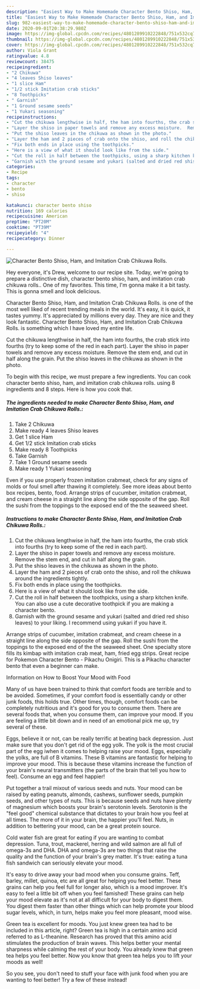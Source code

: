 ```yaml
---
description: "Easiest Way to Make Homemade Character Bento Shiso, Ham, and Imitation Crab Chikuwa Rolls."
title: "Easiest Way to Make Homemade Character Bento Shiso, Ham, and Imitation Crab Chikuwa Rolls."
slug: 982-easiest-way-to-make-homemade-character-bento-shiso-ham-and-imitation-crab-chikuwa-rolls
date: 2020-09-01T20:38:29.980Z
image: https://img-global.cpcdn.com/recipes/4801289910222848/751x532cq70/character-bento-shiso-ham-and-imitation-crab-chikuwa-rolls-recipe-main-photo.jpg
thumbnail: https://img-global.cpcdn.com/recipes/4801289910222848/751x532cq70/character-bento-shiso-ham-and-imitation-crab-chikuwa-rolls-recipe-main-photo.jpg
cover: https://img-global.cpcdn.com/recipes/4801289910222848/751x532cq70/character-bento-shiso-ham-and-imitation-crab-chikuwa-rolls-recipe-main-photo.jpg
author: Viola Grant
ratingvalue: 4.8
reviewcount: 38475
recipeingredient:
- "2 Chikuwa"
- "4 leaves Shiso leaves"
- "1 slice Ham"
- "1/2 stick Imitation crab sticks"
- "8 Toothpicks"
- " Garnish"
- "1 Ground sesame seeds"
- "1 Yukari seasoning"
recipeinstructions:
- "Cut the chikuwa lengthwise in half, the ham into fourths, the crab stick into fourths (try to keep some of the red in each part)."
- "Layer the shiso in paper towels and remove any excess moisture.  Remove the stem end, and cut in half along the grain."
- "Put the shiso leaves in the chikuwa as shown in the photo."
- "Layer the ham and 2 pieces of crab onto the shiso, and roll the chikuwa around the ingredients tightly."
- "Fix both ends in place using the toothpicks."
- "Here is a view of what it should look like from the side."
- "Cut the roll in half between the toothpicks, using a sharp kitchen knife.  You can also use a cute decorative toothpick if you are making a character bento."
- "Garnish with the ground sesame and yukari (salted and dried red shiso leaves) to your liking. I recommend using yukari if you have it."
categories:
- Recipe
tags:
- character
- bento
- shiso

katakunci: character bento shiso 
nutrition: 169 calories
recipecuisine: American
preptime: "PT20M"
cooktime: "PT39M"
recipeyield: "4"
recipecategory: Dinner

---
```



![Character Bento Shiso, Ham, and Imitation Crab Chikuwa Rolls.](https://img-global.cpcdn.com/recipes/4801289910222848/751x532cq70/character-bento-shiso-ham-and-imitation-crab-chikuwa-rolls-recipe-main-photo.jpg)

Hey everyone, it's Drew, welcome to our recipe site. Today, we're going to prepare a distinctive dish, character bento shiso, ham, and imitation crab chikuwa rolls.. One of my favorites. This time, I'm gonna make it a bit tasty. This is gonna smell and look delicious.

Character Bento Shiso, Ham, and Imitation Crab Chikuwa Rolls. is one of the most well liked of recent trending meals in the world. It's easy, it is quick, it tastes yummy. It's appreciated by millions every day. They are nice and they look fantastic. Character Bento Shiso, Ham, and Imitation Crab Chikuwa Rolls. is something which I have loved my entire life.

Cut the chikuwa lengthwise in half, the ham into fourths, the crab stick into fourths (try to keep some of the red in each part). Layer the shiso in paper towels and remove any excess moisture. Remove the stem end, and cut in half along the grain. Put the shiso leaves in the chikuwa as shown in the photo.


To begin with this recipe, we must prepare a few ingredients. You can cook character bento shiso, ham, and imitation crab chikuwa rolls. using 8 ingredients and 8 steps. Here is how you cook that.

<!--inarticleads1-->

##### The ingredients needed to make Character Bento Shiso, Ham, and Imitation Crab Chikuwa Rolls.:

1. Take 2 Chikuwa
1. Make ready 4 leaves Shiso leaves
1. Get 1 slice Ham
1. Get 1/2 stick Imitation crab sticks
1. Make ready 8 Toothpicks
1. Take  Garnish
1. Take 1 Ground sesame seeds
1. Make ready 1 Yukari seasoning


Even if you use properly frozen imitation crabmeat, check for any signs of molds or foul smell after thawing it completely. See more ideas about bento box recipes, bento, food. Arrange strips of cucumber, imitation crabmeat, and cream cheese in a straight line along the side opposite of the gap. Roll the sushi from the toppings to the exposed end of the the seaweed sheet. 

<!--inarticleads2-->

##### Instructions to make Character Bento Shiso, Ham, and Imitation Crab Chikuwa Rolls.:

1. Cut the chikuwa lengthwise in half, the ham into fourths, the crab stick into fourths (try to keep some of the red in each part).
1. Layer the shiso in paper towels and remove any excess moisture.  Remove the stem end, and cut in half along the grain.
1. Put the shiso leaves in the chikuwa as shown in the photo.
1. Layer the ham and 2 pieces of crab onto the shiso, and roll the chikuwa around the ingredients tightly.
1. Fix both ends in place using the toothpicks.
1. Here is a view of what it should look like from the side.
1. Cut the roll in half between the toothpicks, using a sharp kitchen knife.  You can also use a cute decorative toothpick if you are making a character bento.
1. Garnish with the ground sesame and yukari (salted and dried red shiso leaves) to your liking. I recommend using yukari if you have it.


Arrange strips of cucumber, imitation crabmeat, and cream cheese in a straight line along the side opposite of the gap. Roll the sushi from the toppings to the exposed end of the the seaweed sheet. One specialty store fills its kimbap with imitation crab meat, ham, fried egg strips. Great recipe for Pokemon Character Bento - Pikachu Onigiri. This is a Pikachu character bento that even a beginner can make. 

Information on How to Boost Your Mood with Food


Many of us have been trained to think that comfort foods are terrible and to be avoided. Sometimes, if your comfort food is essentially candy or other junk foods, this holds true. Other times, though, comfort foods can be completely nutritious and it's good for you to consume them. There are several foods that, when you consume them, can improve your mood. If you are feeling a little bit down and in need of an emotional pick me up, try several of these.

Eggs, believe it or not, can be really terrific at beating back depression. Just make sure that you don't get rid of the egg yolk. The yolk is the most crucial part of the egg iwhen it comes to helping raise your mood. Eggs, especially the yolks, are full of B vitamins. These B vitamins are fantastic for helping to improve your mood. This is because these vitamins increase the function of your brain's neural transmitters (the parts of the brain that tell you how to feel). Consume an egg and feel happier!

Put together a trail mixout of various seeds and nuts. Your mood can be raised by eating peanuts, almonds, cashews, sunflower seeds, pumpkin seeds, and other types of nuts. This is because seeds and nuts have plenty of magnesium which boosts your brain's serotonin levels. Serotonin is the "feel good" chemical substance that dictates to your brain how you feel at all times. The more of it in your brain, the happier you'll feel. Nuts, in addition to bettering your mood, can be a great protein source.

Cold water fish are great for eating if you are wanting to combat depression. Tuna, trout, mackerel, herring and wild salmon are all full of omega-3s and DHA. DHA and omega-3s are two things that raise the quality and the function of your brain's grey matter. It's true: eating a tuna fish sandwich can seriously elevate your mood. 

It's easy to drive away your bad mood when you consume grains. Teff, barley, millet, quinoa, etc are all great for helping you feel better. These grains can help you feel full for longer also, which is a mood improver. It's easy to feel a little bit off when you feel famished! These grains can help your mood elevate as it's not at all difficult for your body to digest them. You digest them faster than other things which can help promote your blood sugar levels, which, in turn, helps make you feel more pleasant, mood wise.

Green tea is excellent for moods. You just knew green tea had to be included in this article, right? Green tea is high in a certain amino acid referred to as L-theanine. Research has proved that this amino acid stimulates the production of brain waves. This helps better your mental sharpness while calming the rest of your body. You already knew that green tea helps you feel better. Now you know that green tea helps you to lift your moods as well!

So you see, you don't need to stuff your face with junk food when you are wanting to feel better! Try a few of these instead!

